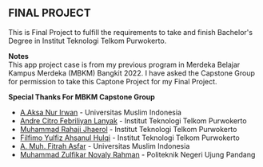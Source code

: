 ## FINAL PROJECT
This is Final Project to fulfill the requirements to take and finish Bachelor's Degree in Institut Teknologi Telkom Purwokerto.

**Notes** </br>
This app project case is from my previous program in Merdeka Belajar Kampus Merdeka (MBKM) Bangkit 2022. I have asked the Capstone Group for permission to take this Captone Project for my Final Project. </br>

**Special Thanks For MBKM Capstone Group** <br>
 - [A.Aksa Nur Irwan](https://github.com/aaksa) - Universitas Muslim Indonesia
 - [Andre Citro Febriliyan Lanyak](https://github.com/andretkj1) - Institut Teknologi Telkom Purwokerto
 - [Muhammad Rahaji Jhaerol](https://github.com/rhjhaerol) - Institut Teknologi Telkom Purwokerto
 - [Filfimo Yulfiz Ahsanul Hulqi](https://github.com/4ahsanul) - Institut Teknologi Telkom Purwokerto
 - [A. Muh. Fitrah Asfar](https://github.com/AMuhFitrahAsfar) - Universitas Muslim Indonesia
 - [Muhammad Zulfikar Novaly Rahman](https://github.com/novaly479) - Politeknik Negeri Ujung Pandang
